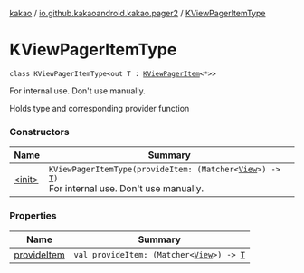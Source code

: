[kakao](../../index.md) / [io.github.kakaoandroid.kakao.pager2](../index.md) / [KViewPagerItemType](./index.md)

# KViewPagerItemType

`class KViewPagerItemType<out T : `[`KViewPagerItem`](../-k-view-pager-item/index.md)`<*>>`

For internal use. Don't use manually.

Holds type and corresponding provider function

### Constructors

| Name | Summary |
|---|---|
| [&lt;init&gt;](-init-.md) | `KViewPagerItemType(provideItem: (Matcher<`[`View`](https://developer.android.com/reference/android/view/View.html)`>) -> `[`T`](index.md#T)`)`<br>For internal use. Don't use manually. |

### Properties

| Name | Summary |
|---|---|
| [provideItem](provide-item.md) | `val provideItem: (Matcher<`[`View`](https://developer.android.com/reference/android/view/View.html)`>) -> `[`T`](index.md#T) |
